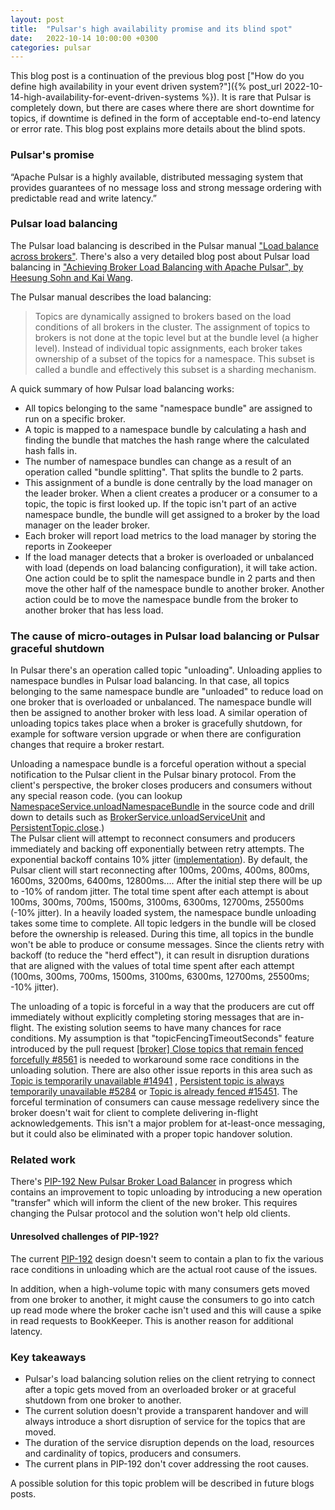 ```yaml
---
layout: post
title:  "Pulsar's high availability promise and its blind spot"
date:   2022-10-14 10:00:00 +0300
categories: pulsar
---
```


This blog post is a continuation of the previous blog post ["How do you define high availability in your event driven system?"]({% post_url 2022-10-14-high-availability-for-event-driven-systems %}). It is rare that Pulsar is completely down, but there are cases where there are short downtime for topics, if downtime is defined in the form of acceptable end-to-end latency or error rate. This blog post explains more details about the blind spots.

### Pulsar's promise

“Apache Pulsar is a highly available, distributed messaging system that provides guarantees of no message loss and strong message ordering with predictable read and write latency.”

### Pulsar load balancing

The Pulsar load balancing is described in the Pulsar manual ["Load balance across brokers"](https://pulsar.apache.org/docs/administration-load-balance). There's also a very detailed blog post about Pulsar load balancing in ["Achieving Broker Load Balancing with Apache Pulsar", by Heesung Sohn and Kai Wang](https://streamnative.io/blog/engineering/2022-07-21-achieving-broker-load-balancing-with-apache-pulsar/). 

The Pulsar manual describes the load balancing:
> Topics are dynamically assigned to brokers based on the load conditions of all brokers in the cluster. The assignment of topics to brokers is not done at the topic level but at the bundle level (a higher level). Instead of individual topic assignments, each broker takes ownership of a subset of the topics for a namespace. This subset is called a bundle and effectively this subset is a sharding mechanism.

A quick summary of how Pulsar load balancing works:

* All topics belonging to the same "namespace bundle" are assigned to run on a specific broker.
* A topic is mapped to a namespace bundle by calculating a hash and finding the bundle that matches the hash range where the calculated hash falls in.
* The number of namespace bundles can change as a result of an operation called "bundle splitting". That splits the bundle to 2 parts.
* This assignment of a bundle is done centrally by the load manager on the leader broker. When a client creates a producer or a consumer to a topic, the topic is first looked up. If the topic isn't part of an active namespace bundle, the bundle will get assigned to a broker by the load manager on the leader broker.
* Each broker will report load metrics to the load manager by storing the reports in Zookeeper
* If the load manager detects that a broker is overloaded or unbalanced with load (depends on load balancing configuration), it will take action. One action could be to split the namespace bundle in 2 parts and then move the other half of the namespace bundle to another broker. Another action could be to move the namespace bundle from the broker to another broker that has less load.


### The cause of micro-outages in Pulsar load balancing or Pulsar graceful shutdown

In Pulsar there's an operation called topic "unloading". Unloading applies to namespace bundles in Pulsar load balancing. In that case, all topics belonging to the same namespace bundle are "unloaded" to reduce load on one broker that is overloaded or unbalanced. The namespace bundle will then be assigned to another broker with less load. A similar operation of unloading topics takes place when a broker is gracefully shutdown, for example for software version upgrade or when there are configuration changes that require a broker restart.

Unloading a namespace bundle is a forceful operation without a special notification to the Pulsar client in the Pulsar binary protocol. From the client's perspective, the broker closes producers and consumers without any special reason code. 
(you can lookup [NamespaceService.unloadNamespaceBundle](https://github.com/apache/pulsar/blob/466bd894fe7dbf6ecf580f4bf6b6cd7dd5be89b4/pulsar-broker/src/main/java/org/apache/pulsar/broker/namespace/NamespaceService.java#L723-L742) in the source code and drill down to details such as [BrokerService.unloadServiceUnit](https://github.com/apache/pulsar/blob/15b33a3b7da7e4d839ccf21d2106e6cfdffc2145/pulsar-broker/src/main/java/org/apache/pulsar/broker/service/BrokerService.java#L2009-L2013) and [PersistentTopic.close](https://github.com/apache/pulsar/blob/11482048d357ccb4e4f1802304a7dd0bfd7b9c26/pulsar-broker/src/main/java/org/apache/pulsar/broker/service/persistent/PersistentTopic.java#L1278-L1348).)  
The Pulsar client will attempt to reconnect consumers and producers immediately and backing off exponentially between retry attempts. The exponential backoff contains 10% jitter ([implementation](https://github.com/apache/pulsar/blob/04aa9e8e51869d1621a7e25402a656084eebfc09/pulsar-client/src/main/java/org/apache/pulsar/client/impl/Backoff.java#L57-L85)).
By default, the Pulsar client will start reconnecting after 100ms, 200ms, 400ms, 800ms, 1600ms, 3200ms, 6400ms, 12800ms.... After the initial step there will be up to -10% of random jitter.
The total time spent after each attempt is about 100ms, 300ms, 700ms, 1500ms, 3100ms, 6300ms, 12700ms, 25500ms (-10% jitter). 
In a heavily loaded system, the namespace bundle unloading takes some time to complete. All topic ledgers in the bundle will be closed before the ownership is released. During this time, all topics in the bundle won't be able to produce or consume messages.
Since the clients retry with backoff (to reduce the "herd effect"), it can result in disruption durations that are aligned with the values of total time spent after each attempt (100ms, 300ms, 700ms, 1500ms, 3100ms, 6300ms, 12700ms, 25500ms; -10% jitter).

The unloading of a topic is forceful in a way that the producers are cut off immediately without explicitly completing storing messages that are in-flight. The existing solution seems to have many chances for race conditions. My assumption is that "topicFencingTimeoutSeconds" feature introduced by the pull request [[broker] Close topics that remain fenced forcefully #8561](https://github.com/apache/pulsar/pull/8561) is needed to workaround some race conditions in the unloading solution. There are also other issue reports in this area such as [Topic is temporarily unavailable #14941](https://github.com/apache/pulsar/issues/14941)
, [Persistent topic is always temporarily unavailable #5284](https://github.com/apache/pulsar/issues/5284) or [Topic is already fenced #15451](https://github.com/apache/pulsar/issues/15451).
The forceful termination of consumers can cause message redelivery since the broker doesn't wait for client to complete delivering in-flight acknowledgements. This isn't a major problem for at-least-once messaging, but it could also be eliminated with a proper topic handover solution. 

### Related work

There's [PIP-192 New Pulsar Broker Load Balancer](https://github.com/apache/pulsar/issues/16691) in progress which contains an improvement to topic unloading by introducing a new operation "transfer" which will inform the client of the new broker. This requires changing the Pulsar protocol and the solution won't help old clients. 

#### Unresolved challenges of PIP-192?

The current [PIP-192](https://github.com/apache/pulsar/issues/16691) design doesn't seem to contain a plan to fix the various race conditions in unloading which are the actual root cause of the issues. 

In addition, when a high-volume topic with many consumers gets moved from one broker to another, it might cause the consumers to go into catch up read mode where the broker cache isn't used and this will cause a spike in read requests to BookKeeper. This is another reason for additional latency.   

### Key takeaways

* Pulsar's load balancing solution relies on the client retrying to connect after a topic gets moved from an overloaded broker or at graceful shutdown from one broker to another. 
* The current solution doesn't provide a transparent handover and will always introduce a short disruption of service for the topics that are moved. 
* The duration of the service disruption depends on the load, resources and cardinality of topics, producers and consumers.
* The current plans in PIP-192 don't cover addressing the root causes. 

A possible solution for this topic problem will be described in future blogs posts.










